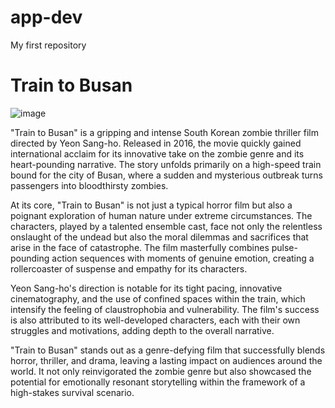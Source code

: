 
# app-dev
My first repository

# Train to Busan

![image](https://github.com/Zekeyy/app-dev/assets/146742405/6c7496bf-1946-4bd6-a2bd-ff6051ead35b)


"Train to Busan" is a gripping and intense South Korean zombie thriller film directed by Yeon Sang-ho. Released in 2016, the movie quickly gained international acclaim for its innovative take on the zombie genre and its heart-pounding narrative. The story unfolds primarily on a high-speed train bound for the city of Busan, where a sudden and mysterious outbreak turns passengers into bloodthirsty zombies.

At its core, "Train to Busan" is not just a typical horror film but also a poignant exploration of human nature under extreme circumstances. The characters, played by a talented ensemble cast, face not only the relentless onslaught of the undead but also the moral dilemmas and sacrifices that arise in the face of catastrophe. The film masterfully combines pulse-pounding action sequences with moments of genuine emotion, creating a rollercoaster of suspense and empathy for its characters.

Yeon Sang-ho's direction is notable for its tight pacing, innovative cinematography, and the use of confined spaces within the train, which intensify the feeling of claustrophobia and vulnerability. The film's success is also attributed to its well-developed characters, each with their own struggles and motivations, adding depth to the overall narrative.

"Train to Busan" stands out as a genre-defying film that successfully blends horror, thriller, and drama, leaving a lasting impact on audiences around the world. It not only reinvigorated the zombie genre but also showcased the potential for emotionally resonant storytelling within the framework of a high-stakes survival scenario.


